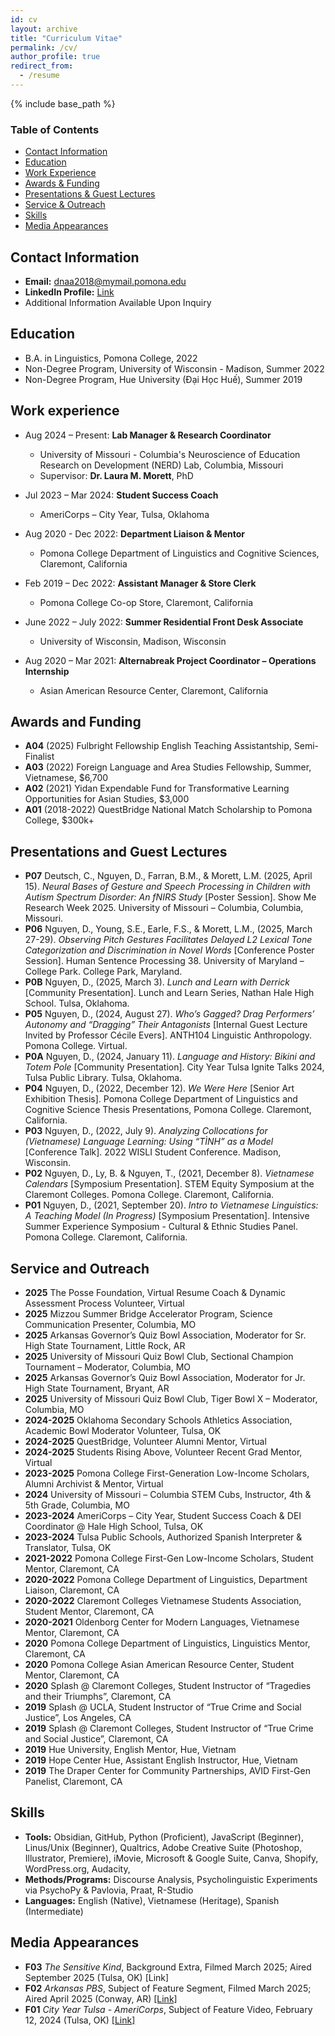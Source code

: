 ```yaml
---
id: cv
layout: archive
title: "Curriculum Vitae"
permalink: /cv/
author_profile: true
redirect_from:
  - /resume
---
```


{% include base_path %}

### Table of Contents

- [Contact Information](#contact-infomation)
- [Education](#education)
- [Work Experience](#work-experience)
- [Awards & Funding](#awards-and-funding)
- [Presentations & Guest Lectures](#presentations-and-guest-lectures)
- [Service & Outreach](#service-and-outreach)
- [Skills](#skills)
- [Media Appearances](#media-appearances)

## Contact Information
* **Email:** dnaa2018@mymail.pomona.edu
* **LinkedIn Profile:** <a href="https://www.linkedin.com/in/derrick-nguyen-a18732176/"> Link </a>
* Additional Information Available Upon Inquiry

## Education
* B.A. in Linguistics, Pomona College, 2022
* Non-Degree Program, University of Wisconsin - Madison, Summer 2022
* Non-Degree Program, Hue University (Đại Học Huế), Summer 2019

## Work experience
- Aug 2024 – Present: **Lab Manager & Research Coordinator**  
  - University of Missouri - Columbia's Neuroscience of Education Research on Development (NERD) Lab, Columbia, Missouri  
  - Supervisor: **Dr. Laura M. Morett**, PhD

- Jul 2023 – Mar 2024: **Student Success Coach**  
  - AmeriCorps – City Year, Tulsa, Oklahoma  

- Aug 2020 - Dec 2022: **Department Liaison & Mentor**
  - Pomona College Department of Linguistics and Cognitive Sciences, Claremont, California

- Feb 2019 – Dec 2022: **Assistant Manager & Store Clerk**  
  - Pomona College Co-op Store, Claremont, California  

- June 2022 – July 2022: **Summer Residential Front Desk Associate**  
  - University of Wisconsin, Madison, Wisconsin  

- Aug 2020 – Mar 2021: **Alternabreak Project Coordinator – Operations Internship**  
  - Asian American Resource Center, Claremont, California

## Awards and Funding
- **A04** (2025) Fulbright Fellowship English Teaching Assistantship, Semi-Finalist
- **A03** (2022) Foreign Language and Area Studies Fellowship, Summer, Vietnamese, $6,700
- **A02** (2021) Yidan Expendable Fund for Transformative Learning Opportunities for Asian Studies, $3,000 
- **A01** (2018-2022) QuestBridge National Match Scholarship to Pomona College, $300k+

## Presentations and Guest Lectures
* **P07**  Deutsch, C., Nguyen, D., Farran, B.M., & Morett, L.M. (2025, April 15). *Neural Bases of Gesture and Speech Processing in Children with Autism Spectrum Disorder: An fNIRS Study* [Poster Session]. Show Me Research Week 2025. University of Missouri – Columbia, Columbia, Missouri.
* **P06**  Nguyen, D., Young, S.E., Earle, F.S., & Morett, L.M., (2025, March 27-29). *Observing Pitch Gestures Facilitates Delayed L2 Lexical Tone Categorization and Discrimination in Novel Words* [Conference Poster Session]. Human Sentence Processing 38. University of Maryland – College Park. College Park, Maryland.
* **P0B**  Nguyen, D., (2025, March 3). *Lunch and Learn with Derrick* [Community Presentation]. Lunch and Learn Series, Nathan Hale High School. Tulsa, Oklahoma.
* **P05**  Nguyen, D., (2024, August 27). *Who’s Gagged? Drag Performers’ Autonomy and “Dragging” Their Antagonists* [Internal Guest Lecture Invited by Professor Cécile Evers]. ANTH104 Linguistic Anthropology. Pomona College. Virtual.
* **P0A**  Nguyen, D., (2024, January 11). *Language and History: Bikini and Totem Pole* [Community Presentation]. City Year Tulsa Ignite Talks 2024, Tulsa Public Library. Tulsa, Oklahoma.
* **P04**  Nguyen, D., (2022, December 12). *We Were Here* [Senior Art Exhibition Thesis]. Pomona College Department of Linguistics and Cognitive Science Thesis Presentations, Pomona College. Claremont, California.
* **P03**  Nguyen, D., (2022, July 9). *Analyzing Collocations for (Vietnamese) Language Learning: Using “TÌNH” as a Model* [Conference Talk]. 2022 WISLI Student Conference. Madison, Wisconsin.
* **P02**  Nguyen, D., Ly, B. & Nguyen, T., (2021, December 8). *Vietnamese Calendars* [Symposium Presentation]. STEM Equity Symposium at the Claremont Colleges. Pomona College. Claremont, California.
* **P01**  Nguyen, D., (2021, September 20). *Intro to Vietnamese Linguistics: A Teaching Model (In Progress)* [Symposium Presentation]. Intensive Summer Experience Symposium - Cultural & Ethnic Studies Panel. Pomona College. Claremont, California.



## Service and Outreach
*   **2025** The Posse Foundation, Virtual Resume Coach & Dynamic Assessment Process Volunteer, Virtual
*   **2025** Mizzou Summer Bridge Accelerator Program, Science Communication Presenter, Columbia, MO
*   **2025** Arkansas Governor’s Quiz Bowl Association, Moderator for Sr. High State Tournament, Little Rock, AR
*   **2025** University of Missouri Quiz Bowl Club, Sectional Champion Tournament – Moderator, Columbia, MO
*   **2025** Arkansas Governor’s Quiz Bowl Association, Moderator for Jr. High State Tournament, Bryant, AR
*   **2025** University of Missouri Quiz Bowl Club, Tiger Bowl X – Moderator, Columbia, MO
*   **2024-2025** Oklahoma Secondary Schools Athletics Association, Academic Bowl Moderator Volunteer, Tulsa, OK
*   **2024-2025** QuestBridge, Volunteer Alumni Mentor, Virtual
*   **2024-2025** Students Rising Above, Volunteer Recent Grad Mentor, Virtual
*   **2023-2025** Pomona College First-Generation Low-Income Scholars, Alumni Archivist & Mentor, Virtual
*   **2024** University of Missouri – Columbia STEM Cubs, Instructor, 4th & 5th Grade, Columbia, MO
*   **2023-2024** AmeriCorps – City Year, Student Success Coach & DEI Coordinator @ Hale High School, Tulsa, OK
*   **2023-2024** Tulsa Public Schools, Authorized Spanish Interpreter & Translator, Tulsa, OK
*   **2021-2022** Pomona College First-Gen Low-Income Scholars, Student Mentor, Claremont, CA
*   **2020-2022** Pomona College Department of Linguistics, Department Liaison, Claremont, CA
*   **2020-2022** Claremont Colleges Vietnamese Students Association, Student Mentor, Claremont, CA
*   **2020-2021** Oldenborg Center for Modern Languages, Vietnamese Mentor, Claremont, CA
*   **2020** Pomona College Department of Linguistics, Linguistics Mentor, Claremont, CA
*   **2020** Pomona College Asian American Resource Center, Student Mentor, Claremont, CA
*   **2020** Splash @ Claremont Colleges, Student Instructor of “Tragedies and their Triumphs”, Claremont, CA
*   **2019** Splash @ UCLA, Student Instructor of “True Crime and Social Justice”, Los Angeles, CA
*   **2019** Splash @ Claremont Colleges, Student Instructor of “True Crime and Social Justice”, Claremont, CA
*   **2019** Hue University, English Mentor, Hue, Vietnam
*   **2019** Hope Center Hue, Assistant English Instructor, Hue, Vietnam
*   **2019** The Draper Center for Community Partnerships, AVID First-Gen Panelist, Claremont, CA

## Skills
* **Tools:** Obsidian, GitHub, Python (Proficient), JavaScript (Beginner), Linus/Unix (Beginner), Qualtrics, Adobe Creative Suite (Photoshop, Illustrator, Premiere), iMovie, Microsoft & Google Suite, Canva, Shopify, WordPress.org, Audacity, 
* **Methods/Programs:** Discourse Analysis, Psycholinguistic Experiments via PsychoPy & Pavlovia, Praat, R-Studio
* **Languages:** English (Native), Vietnamese (Heritage), Spanish (Intermediate)


## Media Appearances
- **F03** *The Sensitive Kind*, Background Extra, Filmed March 2025; Aired September 2025 (Tulsa, OK) [Link]
- **F02** *Arkansas PBS*, Subject of Feature Segment, Filmed March 2025; Aired April 2025 (Conway, AR) <a href="https://watch.myarkansaspbs.org/video/quiz-bowl-2025-promo-en5rmg">[Link]</a>
- **F01** *City Year Tulsa - AmeriCorps*, Subject of Feature Video, February 12, 2024 (Tulsa, OK) <a href="https://www.facebook.com/watch/?v=1069545221043319">[Link]</a>
